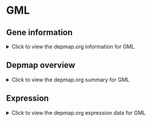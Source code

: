 <h1>GML</h1>

<h2>Gene information</h2>
<details>
  <summary>Click to view the depmap.org information for GML</summary>
  <p><a href="https://depmap.org/portal/gene/GML?tab=about" target="_BLANK">Open page in a new tab...</a></p>
  <iframe src="https://depmap.org/portal/gene/GML?tab=about" style="border:none;width:100%;height:800px"></iframe>
</details>

<h2>Depmap overview</h2>
<details>
  <summary>Click to view the depmap.org summary for GML</summary>
  <p><a href="https://depmap.org/portal/gene/GML?tab=overview" target="_BLANK">Open page in a new tab...</a></p>
  <iframe src="https://depmap.org/portal/gene/GML?tab=overview" style="border:none;width:100%;height:800px"></iframe>
</details>

<h2>Expression</h2>
<details>
  <summary>Click to view the depmap.org expression data for GML</summary>
  <p><a href="https://depmap.org/portal/gene/GML?tab=characterization" target="_BLANK">Open page in a new tab...</a></p>
  <iframe src="https://depmap.org/portal/gene/GML?tab=characterization" style="border:none;width:100%;height:800px"></iframe>
</details>


<!--
<h2>Reactome Pathway diagram</h2>
<details>
  <summary>Click to view the Reactome pathway for GML</summary>
  <p><a href="PURL" target="_BLANK">Open page in a new tab...</a></p>
  PNAME
</details>
-->


